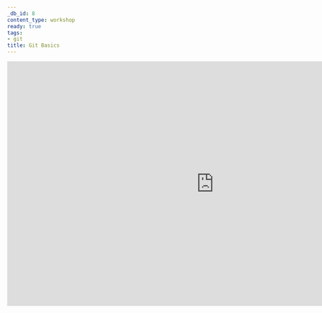 ```yaml
---
_db_id: 8
content_type: workshop
ready: true
tags:
- git
title: Git Basics
---
```


<iframe src="https://docs.google.com/presentation/d/e/2PACX-1vTfYzPpWfCU3ZD9EPT9PhH-7bDC45fQUz1_YkTJfB80eV1jzAiJ2M55hKJqk59d9hV_k0e6TxO_SLQu/embed?start=false&loop=false&delayms=60000" frameborder="0" width="960" height="569" allowfullscreen="true" mozallowfullscreen="true" webkitallowfullscreen="true"></iframe>